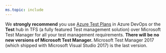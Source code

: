 ```yaml
---
ms.topic: include
---
```


We **strongly recommend** you use [Azure Test Plans](../overview.md#manual-testing-in-test-manager) in Azure DevOps or the **Test** hub in TFS (a fully featured Test management solution) over Microsoft Test Manager for all your test management requirements. **There will be no new versions of Microsoft Test Manager.** Microsoft Test Manager 2017 (which shipped with Microsoft Visual Studio 2017) is the last version. 
